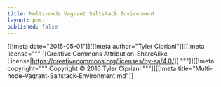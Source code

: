 ```yaml
---
title: Multi-node Vagrant Saltstack Environment
layout: post
published: false
---
```

[[!meta date="2015-05-01"]][[!meta author="Tyler Cipriani"]][[!meta license="""
[[Creative Commons Attribution-ShareAlike License|https://creativecommons.org/licenses/by-sa/4.0/]]
"""]][[!meta copyright="""
Copyright &copy; 2016 Tyler Cipriani
"""]][[!meta title="Multi-node-Vagrant-Saltstack-Environment.md"]]